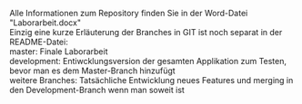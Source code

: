 Alle Informationen zum Repository finden Sie in der Word-Datei "Laborarbeit.docx"\
Einzig eine kurze Erläuterung der Branches in GIT ist noch separat in der README-Datei:\
master: Finale Laborarbeit\
development: Entiwcklungsversion der gesamten Applikation zum Testen, bevor man es dem Master-Branch hinzufügt\
weitere Branches: Tatsächliche Entwicklung neues Features und merging in den Development-Branch wenn man soweit ist